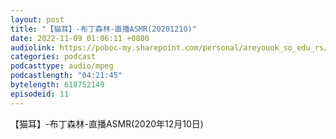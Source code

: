 ```yaml
---
layout: post
title: "【猫耳】-布丁森林-直播ASMR(20201210)"
date: 2022-11-09 01:06:11 +0800
audiolink: https://poboc-my.sharepoint.com/personal/areyouok_so_edu_rs/_layouts/52/download.aspx?share=ETzbI6ohQ41MtnEsO18ywXEB9SstvPXS5FROCGcIZIOsLA
categories: podcast 
podcasttype: audio/mpeg
podcastlength: "04:21:45"
bytelength: 618752149
episodeid: 11
---
```

【猫耳】-布丁森林-直播ASMR(2020年12月10日)